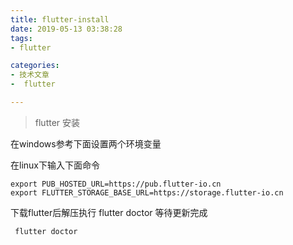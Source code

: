 ```yaml
---
title: flutter-install
date: 2019-05-13 03:38:28
tags:
- flutter

categories:
- 技术文章
-  flutter

---
```

> flutter 安装

在windows参考下面设置两个环境变量

在linux下输入下面命令
```
export PUB_HOSTED_URL=https://pub.flutter-io.cn
export FLUTTER_STORAGE_BASE_URL=https://storage.flutter-io.cn
```
下载flutter后解压执行 flutter doctor 等待更新完成
```commandline
 flutter doctor
```